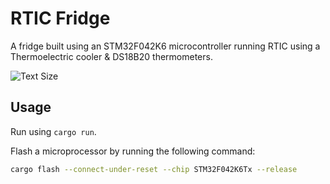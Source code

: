 # RTIC Fridge

A fridge built using an STM32F042K6 microcontroller running RTIC using a Thermoelectric cooler & DS18B20 thermometers.

![Text Size](https://img.shields.io/endpoint?url=https://gist.githubusercontent.com/ansg191/557b7b9cfe676e4097be5a69d354f42b/raw/badge.json)

## Usage

Run using `cargo run`.

Flash a microprocessor by running the following command:
```sh
cargo flash --connect-under-reset --chip STM32F042K6Tx --release
```
